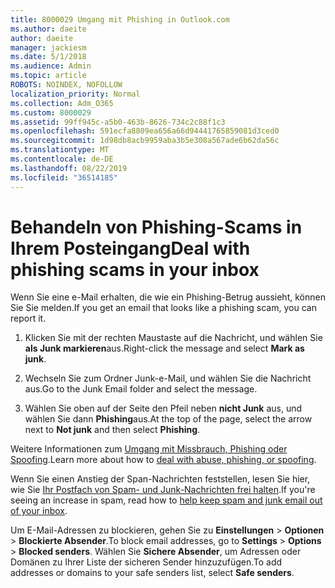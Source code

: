 ```yaml
---
title: 8000029 Umgang mit Phishing in Outlook.com
ms.author: daeite
author: daeite
manager: jackiesm
ms.date: 5/1/2018
ms.audience: Admin
ms.topic: article
ROBOTS: NOINDEX, NOFOLLOW
localization_priority: Normal
ms.collection: Adm_O365
ms.custom: 8000029
ms.assetid: 99ff945c-a5b0-463b-8626-734c2c88f1c3
ms.openlocfilehash: 591ecfa8809ea656a66d94441765859081d3ced0
ms.sourcegitcommit: 1d98db8acb9959aba3b5e308a567ade6b62da56c
ms.translationtype: MT
ms.contentlocale: de-DE
ms.lasthandoff: 08/22/2019
ms.locfileid: "36514185"
---
```

# <a name="deal-with-phishing-scams-in-your-inbox"></a><span data-ttu-id="b5d40-102">Behandeln von Phishing-Scams in Ihrem Posteingang</span><span class="sxs-lookup"><span data-stu-id="b5d40-102">Deal with phishing scams in your inbox</span></span>

<span data-ttu-id="b5d40-103">Wenn Sie eine e-Mail erhalten, die wie ein Phishing-Betrug aussieht, können Sie Sie melden.</span><span class="sxs-lookup"><span data-stu-id="b5d40-103">If you get an email that looks like a phishing scam, you can report it.</span></span>
  
1. <span data-ttu-id="b5d40-104">Klicken Sie mit der rechten Maustaste auf die Nachricht, und wählen Sie **als Junk markieren**aus.</span><span class="sxs-lookup"><span data-stu-id="b5d40-104">Right-click the message and select **Mark as junk**.</span></span> 
    
2. <span data-ttu-id="b5d40-105">Wechseln Sie zum Ordner Junk-e-Mail, und wählen Sie die Nachricht aus.</span><span class="sxs-lookup"><span data-stu-id="b5d40-105">Go to the Junk Email folder and select the message.</span></span>
    
3. <span data-ttu-id="b5d40-106">Wählen Sie oben auf der Seite den Pfeil neben **nicht Junk** aus, und wählen Sie dann **Phishing**aus.</span><span class="sxs-lookup"><span data-stu-id="b5d40-106">At the top of the page, select the arrow next to **Not junk** and then select **Phishing**.</span></span> 
    
<span data-ttu-id="b5d40-107">Weitere Informationen zum [Umgang mit Missbrauch, Phishing oder Spoofing](https://go.microsoft.com/fwlink/p/?linkid=873139).</span><span class="sxs-lookup"><span data-stu-id="b5d40-107">Learn more about how to [deal with abuse, phishing, or spoofing](https://go.microsoft.com/fwlink/p/?linkid=873139).</span></span>
  
<span data-ttu-id="b5d40-108">Wenn Sie einen Anstieg der Span-Nachrichten feststellen, lesen Sie hier, wie Sie [Ihr Postfach von Spam- und Junk-Nachrichten frei halten](https://go.microsoft.com/fwlink/p/?linkid=873140).</span><span class="sxs-lookup"><span data-stu-id="b5d40-108">If you're seeing an increase in spam, read how to [help keep spam and junk email out of your inbox](https://go.microsoft.com/fwlink/p/?linkid=873140).</span></span>
  
<span data-ttu-id="b5d40-109">Um E-Mail-Adressen zu blockieren, gehen Sie zu **Einstellungen** \> **Optionen** \> **Blockierte Absender**.</span><span class="sxs-lookup"><span data-stu-id="b5d40-109">To block email addresses, go to **Settings** \> **Options** \> **Blocked senders**.</span></span> <span data-ttu-id="b5d40-110">Wählen Sie **Sichere Absender**, um Adressen oder Domänen zu Ihrer Liste der sicheren Sender hinzuzufügen.</span><span class="sxs-lookup"><span data-stu-id="b5d40-110">To add addresses or domains to your safe senders list, select **Safe senders**.</span></span> 
  


